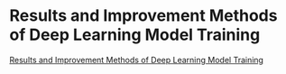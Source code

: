 # Results and Improvement Methods of Deep Learning Model Training
[Results and Improvement Methods of Deep Learning Model Training](https://aiwithcloud.com/2022/09/19/results_and_improvement_methods_of_deep_learning_model_training/)